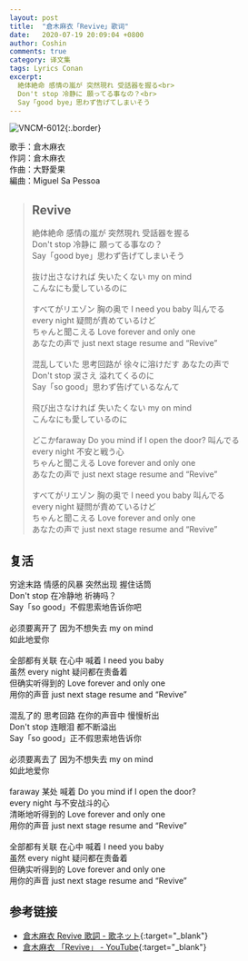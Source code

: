 ```yaml
---
layout: post
title:  "倉木麻衣「Revive」歌词"
date:   2020-07-19 20:09:04 +0800
author: Coshin
comments: true
category: 译文集
tags: Lyrics Conan
excerpt:
  絶体絶命 感情の嵐が 突然現れ 受話器を握る<br>
  Don't stop 冷静に 願ってる事なの？<br>
  Say「good bye」思わず告げてしまいそう
---
```

![VNCM-6012](https://www.generasia.com/w/images/thumb/f/fe/Revive.jpg/700px-Revive.jpg){:.border}

歌手：倉木麻衣<br>
作詞：倉木麻衣<br>
作曲：大野愛果<br>
編曲：Miguel Sa Pessoa

<blockquote class="original">
  <h2>Revive</h2>
  <p>
    絶体絶命 感情の嵐が 突然現れ 受話器を握る<br>
    Don't stop 冷静に 願ってる事なの？<br>
    Say「good bye」思わず告げてしまいそう<br>
    <br>
    抜け出さなければ 失いたくない my on mind<br>
    こんなにも愛しているのに<br>
    <br>
    すべてがリエゾン 胸の奥で I need you baby 叫んでる<br>
    every night 疑問が責めているけど<br>
    ちゃんと聞こえる Love forever and only one<br>
    あなたの声で just next stage resume and “Revive”<br>
    <br>
    混乱していた 思考回路が 徐々に溶けだす あなたの声で<br>
    Don't stop 涙さえ 溢れてくるのに<br>
    Say「so good」思わず告げているなんて<br>
    <br>
    飛び出さなければ 失いたくない my on mind<br>
    こんなにも愛しているのに<br>
    <br>
    どこかfaraway Do you mind if I open the door? 叫んでる<br>
    every night 不安と戦う心<br>
    ちゃんと聞こえる Love forever and only one<br>
    あなたの声で just next stage resume and “Revive”<br>
    <br>
    すべてがリエゾン 胸の奥で I need you baby 叫んでる<br>
    every night 疑問が責めているけど<br>
    ちゃんと聞こえる Love forever and only one<br>
    あなたの声で just next stage resume and “Revive”
  </p>
</blockquote>

<div class="translation">
  <h2>复活</h2>
  <p>
    穷途末路 情感的风暴 突然出现 握住话筒<br>
    Don't stop 在冷静地 祈祷吗？<br>
    Say「so good」不假思索地告诉你吧<br>
    <br>
    必须要离开了 因为不想失去 my on mind<br>
    如此地爱你<br>
    <br>
    全部都有关联 在心中 喊着 I need you baby<br>
    虽然 every night 疑问都在责备着<br>
    但确实听得到的 Love forever and only one<br>
    用你的声音 just next stage resume and “Revive”<br>
    <br>
    混乱了的 思考回路 在你的声音中 慢慢析出<br>
    Don't stop 连眼泪 都不断溢出<br>
    Say「so good」正不假思索地告诉你<br>
    <br>
    必须要离去了 因为不想失去 my on mind<br>
    如此地爱你<br>
    <br>
    faraway 某处 喊着 Do you mind if I open the door?<br>
    every night 与不安战斗的心<br>
    清晰地听得到的 Love forever and only one<br>
    用你的声音 just next stage resume and “Revive”<br>
    <br>
    全部都有关联 在心中 喊着 I need you baby<br>
    虽然 every night 疑问都在责备着<br>
    但确实听得到的 Love forever and only one<br>
    用你的声音 just next stage resume and “Revive”
  </p>
</div>

## 参考链接

* [倉木麻衣 Revive 歌詞 - 歌ネット](https://www.uta-net.com/song/78164/){:target="_blank"}
* [倉木麻衣 「Revive」 - YouTube](https://youtu.be/OpU26tD_96A){:target="_blank"}

